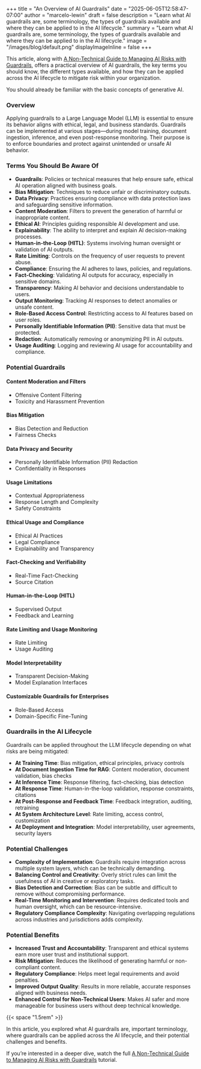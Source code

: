 +++
title = "An Overview of AI Guardrails"
date = "2025-06-05T12:58:47-07:00"
author = "marcelo-lewin"
draft = false
description = "Learn what AI guardrails are, some terminology, the types of guardrails available and where they can be applied to in the AI lifecycle."
summary = "Learn what AI guardrails are, some terminology, the types of guardrails available and where they can be applied to in the AI lifecycle."
image = "/images/blog/default.png"
displayImageInline = false
+++

This article, along with [A Non-Technical Guide to Managing AI Risks with Guardrails](https://www.youtube.com/watch?v=o_SYAN6KMGI), offers a practical overview of AI guardrails, the key terms you should know, the different types available, and how they can be applied across the AI lifecycle to mitigate risk within your organization.

You should already be familiar with the basic concepts of generative AI.

### Overview

Applying guardrails to a Large Language Model (LLM) is essential to ensure its behavior aligns with ethical, legal, and business standards. Guardrails can be implemented at various stages—during model training, document ingestion, inference, and even post-response monitoring. Their purpose is to enforce boundaries and protect against unintended or unsafe AI behavior.

### Terms You Should Be Aware Of

- **Guardrails**: Policies or technical measures that help ensure safe, ethical AI operation aligned with business goals.
- **Bias Mitigation**: Techniques to reduce unfair or discriminatory outputs.
- **Data Privacy**: Practices ensuring compliance with data protection laws and safeguarding sensitive information.
- **Content Moderation**: Filters to prevent the generation of harmful or inappropriate content.
- **Ethical AI**: Principles guiding responsible AI development and use.
- **Explainability**: The ability to interpret and explain AI decision-making processes.
- **Human-in-the-Loop (HITL)**: Systems involving human oversight or validation of AI outputs.
- **Rate Limiting**: Controls on the frequency of user requests to prevent abuse.
- **Compliance**: Ensuring the AI adheres to laws, policies, and regulations.
- **Fact-Checking**: Validating AI outputs for accuracy, especially in sensitive domains.
- **Transparency**: Making AI behavior and decisions understandable to users.
- **Output Monitoring**: Tracking AI responses to detect anomalies or unsafe content.
- **Role-Based Access Control**: Restricting access to AI features based on user roles.
- **Personally Identifiable Information (PII)**: Sensitive data that must be protected.
- **Redaction**: Automatically removing or anonymizing PII in AI outputs.
- **Usage Auditing**: Logging and reviewing AI usage for accountability and compliance.

### Potential Guardrails

#### Content Moderation and Filters
- Offensive Content Filtering  
- Toxicity and Harassment Prevention

#### Bias Mitigation
- Bias Detection and Reduction  
- Fairness Checks

#### Data Privacy and Security
- Personally Identifiable Information (PII) Redaction  
- Confidentiality in Responses

#### Usage Limitations
- Contextual Appropriateness  
- Response Length and Complexity  
- Safety Constraints

#### Ethical Usage and Compliance
- Ethical AI Practices  
- Legal Compliance  
- Explainability and Transparency

#### Fact-Checking and Verifiability
- Real-Time Fact-Checking  
- Source Citation

#### Human-in-the-Loop (HITL)
- Supervised Output  
- Feedback and Learning

#### Rate Limiting and Usage Monitoring
- Rate Limiting  
- Usage Auditing

#### Model Interpretability
- Transparent Decision-Making  
- Model Explanation Interfaces

#### Customizable Guardrails for Enterprises
- Role-Based Access  
- Domain-Specific Fine-Tuning

### Guardrails in the AI Lifecycle

Guardrails can be applied throughout the LLM lifecycle depending on what risks are being mitigated:

- **At Training Time**: Bias mitigation, ethical principles, privacy controls  
- **At Document Ingestion Time for RAG**: Content moderation, document validation, bias checks  
- **At Inference Time**: Response filtering, fact-checking, bias detection  
- **At Response Time**: Human-in-the-loop validation, response constraints, citations  
- **At Post-Response and Feedback Time**: Feedback integration, auditing, retraining  
- **At System Architecture Level**: Rate limiting, access control, customization  
- **At Deployment and Integration**: Model interpretability, user agreements, security layers

### Potential Challenges

- **Complexity of Implementation**: Guardrails require integration across multiple system layers, which can be technically demanding.
- **Balancing Control and Creativity**: Overly strict rules can limit the usefulness of AI in creative or exploratory tasks.
- **Bias Detection and Correction**: Bias can be subtle and difficult to remove without compromising performance.
- **Real-Time Monitoring and Intervention**: Requires dedicated tools and human oversight, which can be resource-intensive.
- **Regulatory Compliance Complexity**: Navigating overlapping regulations across industries and jurisdictions adds complexity.

### Potential Benefits

- **Increased Trust and Accountability**: Transparent and ethical systems earn more user trust and institutional support.
- **Risk Mitigation**: Reduces the likelihood of generating harmful or non-compliant content.
- **Regulatory Compliance**: Helps meet legal requirements and avoid penalties.
- **Improved Output Quality**: Results in more reliable, accurate responses aligned with business needs.
- **Enhanced Control for Non-Technical Users**: Makes AI safer and more manageable for business users without deep technical knowledge.

{{< space "1.5rem" >}}

In this article, you explored what AI guardrails are, important terminology, where guardrails can be applied across the AI lifecycle, and their potential challenges and benefits.

If you’re interested in a deeper dive, watch the full [A Non-Technical Guide to Managing AI Risks with Guardrails](https://www.youtube.com/watch?v=o_SYAN6KMGI) tutorial.